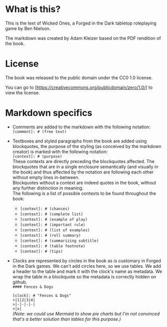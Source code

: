 # What is this?

This is the text of Wicked Ones, a Forged in the Dark tabletop roleplaying game by Ben Nielson.

The markdown was created by Adam Kleizer based on the PDF rendition of the book.

# License

The book was released to the public domain under the CC0 1.0 license.

You can go to [https://creativecommons.org/publicdomain/zero/1.0/] to view the license.

# Markdown specifics

- Comments are added to the markdown with the following notation:  
`[comment]: # (free text)`

- Textboxes and styled paragraphs from the book are added using blockquotes, the purpose of the styling (as conceived by the markdown creator) is marked with the following notation:  
`[context]: # (purpose)`  
These contexts are directly preceding the blockquotes affected. The blockquotes that are in a single enclosure semantically (and visually in the book) and thus affected by the notation are following each other without empty lines in-between.  
Blockquotes without a context are indeed quotes in the book, without any further distinction in meaning.  
The following is a list of possible contexts to be found throughout the book:
  - `[context]: # (chances)`
  - `[context]: # (complete list)`
  - `[context]: # (example of play)`
  - `[context]: # (important rule)`
  - `[context]: # (list of examples)`
  - `[context]: # (roll summary)`
  - `[context]: # (summarizing subtitle)`
  - `[context]: # (table footnote)`
  - `[context]: # (tips)`
- Clocks are represented by circles in the book as is customary in Forged in the Dark games. We can't add circles here, so we use tables. We add a header to the table and mark it with the clock's name as metadata. We wrap the table in a blockquote so the metadata is correctly hidden on github.  
`#### Fences & Dogs`  
` `  
`[clock]: # "Fences & Dogs"`  
`>|1|2|3|4|`  
`>|-|-|-|-|`  
`>|x|`  
*(Note: we could use Mermaid to show pie charts but I'm not convinced that's a better solution than tables for this purpose.)*
